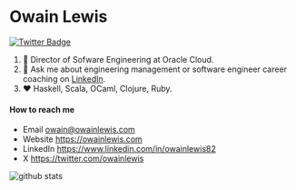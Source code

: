 # Owain Lewis

[![Twitter Badge](https://img.shields.io/badge/-owainlewis-1ca0f1?style=flat-square&logo=twitter&logoColor=white&link=https://twitter.com/owainlewis)](https://twitter.com/owainlewis)

1. :office: Director of Sofware Engineering at Oracle Cloud. 
2. :speech_balloon: Ask me about engineering management or software engineer career coaching on [LinkedIn](https://www.linkedin.com/in/owainlewis82/). 
3. :heart: Haskell, Scala, OCaml, Clojure, Ruby. 

#### How to reach me
- Email owain@owainlewis.com
- Website https://owainlewis.com
- LinkedIn https://www.linkedin.com/in/owainlewis82
- X https://twitter.com/owainlewis 

![github stats](https://github-readme-stats.vercel.app/api?username=owainlewis&show_icons=true&count_private=true&hide_title=true)
